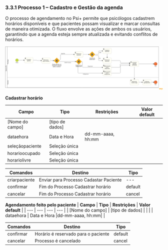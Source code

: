 ### 3.3.1 Processo 1 – Cadastro e Gestão da agenda
O processo de agendamento no Psi+ permite que psicólogos cadastrem horários disponíveis e que pacientes possam visualizar e marcar consultas de maneira otimizada. O fluxo envolve as ações de ambos os usuários, garantindo que a agenda esteja sempre atualizada e evitando conflitos de horários.


![Modelo BPMN agendamento](images/diagramaAgendamento.png)

**Cadastrar horário**

| **Campo**       | **Tipo**         | **Restrições** | **Valor default** |
| ---             | ---              | ---            | ---               |
| [Nome do campo] | [tipo de dados]  |                |                   |
| dataehora       | Data e Hora      |dd-mm-aaaa, hh:mm|                   |
| seleçãopaciente       | Seleção única     ||                   |
| horarioocupado       | Seleção única     ||                   |
| horariolivre       | Seleção única     ||                   |

| **Comandos**         |  **Destino**                   | **Tipo**          |
| ---                  | ---                            | ---               |
| criarpaciente                | Enviar para Processo Cadastar Paciente| ---               |
| confirmar | Fim do Processo Cadastrar horário| default|
| cancelar| Fim do Processo Cadastrar horário|cancel|


**Agendamento feito pelo paciente**
| **Campo**       | **Tipo**         | **Restrições** | **Valor default** |
| ---             | ---              | ---            | ---               |
| [Nome do campo] | [tipo de dados]  |                |                   |
| dataehora       | Data e Hora      |dd-mm-aaaa, hh:mm|                   |

| **Comandos**         |  **Destino**                   | **Tipo**          |
| ---                  | ---                            | ---               |
| confirmar | Horário é reservado para o paciente | default|
| cancelar| Processo é cancelado |cancel|
